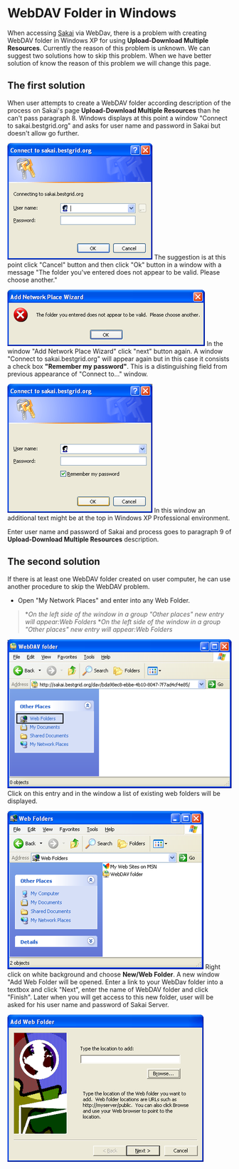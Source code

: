 # WebDAV Folder in Windows

When accessing [Sakai](category-sakai.md) via WebDav, there is a problem with creating WebDAV folder in Windows XP for using **Upload-Download Multiple Resources**. Currently the reason of this problem is unknown. We can suggest two solutions how to skip this problem. When we have better solution of know the reason of this problem we will change this page.

## The first solution

When user attempts to create a WebDAV folder according description of the process on Sakai's page **Upload-Download Multiple Resources** than he can't pass paragraph 8. Windows displays at this point a window "Connect to sakai.bestgrid.org" and asks for user name and password in Sakai but doesn't allow go further.  

![ConnectTo1.png](./attachments/ConnectTo1.png)
The suggestion is at this point click "Cancel" button and then click "Ok" button in a window with a message "The folder you've entered does not appear to be valid. Please choose another." 

![Message.png](./attachments/Message.png)
In the window "Add Network Place Wizard" click "next" button again. A window "Connect to sakai.bestgrid.org" will appear again but in this case it consists a check box **"Remember my password"**. This is a distinguishing field from previous appearance of "Connect to..." window. 

![ConnectTo2.png](./attachments/ConnectTo2.png)
In this window an additional text might be at the top in Windows XP Professional environment. 

Enter user name and password of Sakai and process goes to paragraph 9 of **Upload-Download Multiple Resources** description.

## The second solution

If there is at least one WebDAV folder created on user computer, he can use another procedure to skip the WebDAV problem.

- Open "My Network Places" and enter into any Web Folder.


>  **On the left side of the window in a group "Other places" new entry will appear:*Web Folders**
>  **On the left side of the window in a group "Other places" new entry will appear:*Web Folders**

![WebFolders.png](./attachments/WebFolders.png)
Click on this entry and in the window a list of existing web folders will be displayed.

![WebFolders1.png](./attachments/WebFolders1.png)
Right click on white background and choose **New/Web Folder**. A new window "Add Web Folder will be opened. Enter a link to your WebDav folder into a textbox and click "Next", enter the name of WebDAV folder and click "Finish". Later when you will get access to this new folder, user will be asked for his user name and password of Sakai Server.

![AddWebFolder.png](./attachments/AddWebFolder.png)
